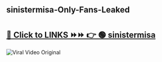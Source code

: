 
 ## sinistermisa-Only-Fans-Leaked

# <h2><a href="https://clipsfans.com/sinistermisa&ref=git">🔗 Click to LINKS ⏩⏩ 👉 🟢 sinistermisa </a></h2>

<a href="https://clipsfans.com/sinistermisa&ref=git" rel="nofollow" data-target="animated-image.originalLink"><img src="https://i.ibb.co.com/xMMVF88/686577567.gif" alt="Viral Video Original" style="max-width: 100%; display: inline-block;" data-target="animated-image.originalImage"></a>
